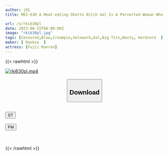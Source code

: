 ```yaml
---
author: j91
title: RKI-630 A Meat-eating Ghetto Bitch Gal Is A Perverted Woman Who Devours Cock And Faints In Agony While Enjoying The Meat Stick In The Back Of The Uterus. Mitsumi An

url: /v/rki630pl
date: 2023-06-25T06:00:00Z
image: "rki630pl.jpg"
tags: [Censored,Blow,Creampie,Solowork,Gal,Big Tits,Nasty, Hardcore	 ]
maker: [ Rookie  ]
actress: [Fujii Ranran]
---
```



{{< rawhtml >}}

<div class="video" data-videoid="AoLX3zJbjmTWOm">
    <a href="javascript:;">
        <img src="/v/rki630pl/rki630pl.jpg" width="WIDTH" height="HEIGHT" alt="rki630pl.mp4" loading="lazy">
    </a>
</div>

<script type="text/javascript" src="https://j91.asia/asset/on-demand-st.js"></script>

<br>
  <link rel="stylesheet" href="https://j91.asia/asset/bs5.css">
  
  <center>
  <button class="btn btn-primary" type="button" data-bs-toggle="collapse" data-bs-target=".multi-collapse" aria-expanded="false" aria-controls="multiCollapseExample1 multiCollapseExample2"><h2>Download</h2></button></center>
</p>
<div class="row">
  <div class="col">
    <div class="collapse multi-collapse" id="multiCollapseExample1">
      <div class="card card-body">
	      	      <br>
<div class="buttons">  
<a href="https://streamtape.to/v/AoLX3zJbjmTWOm" target="_blank"><button class="btn-hover color-3"><i class="fa fa-download"></i> ST</button></a></div>
    </div>
  </div>
</div>
  <div class="col">
    <div class="collapse multi-collapse" id="multiCollapseExample2">
      <div class="card card-body">
	      <br>
<div class="buttons">
    <a href="https://filemoon.sx/d/3pct4ch2ij79" target="_blank"><button class="btn-hover color-8"><i class="fa fa-download"></i> FM</button></a></div>
<br><br>
      </div>
    </div>
  </div>
</div>

{{< /rawhtml >}}